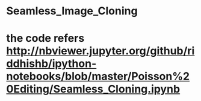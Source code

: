 # Seamless_Image_Cloning
# the code refers http://nbviewer.jupyter.org/github/riddhishb/ipython-notebooks/blob/master/Poisson%20Editing/Seamless_Cloning.ipynb
